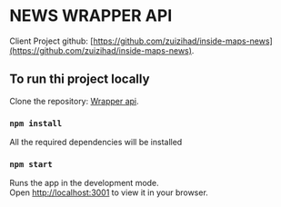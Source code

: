 # NEWS WRAPPER API

Client Project github: [https://github.com/zuizihad/inside-maps-news](https://github.com/zuizihad/inside-maps-news).


## To run thi project locally
Clone the repository: [Wrapper api](https://github.com/zuizihad/news-api-wrap).
### `npm install`
All the required dependencies will be installed

### `npm start`
Runs the app in the development mode.\
Open [http://localhost:3001](http://localhost:3001) to view it in your browser.